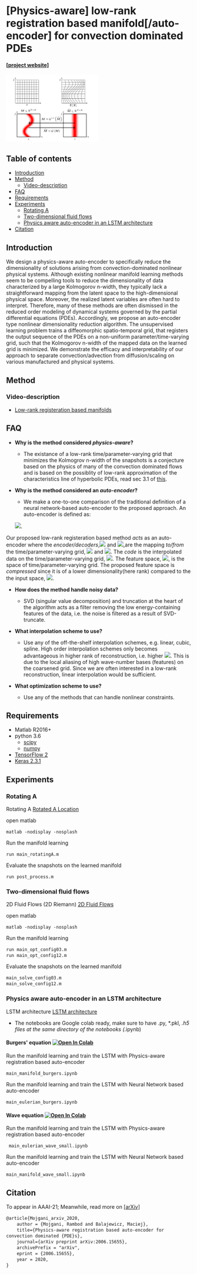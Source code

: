 <!-- Latex generated by https://jsfiddle.net/8ndx694g/ -->

# [Physics-aware] low-rank registration based manifold[/auto-encoder] for convection dominated PDEs

#### [[project website]](https://arxiv.org/abs/2006.15655)
<img src="data/schematic.png" width="250">

## Table of contents
* [Introduction](#introduction)
* [Method](#Method)
    * [Video-description](#Video-description)
* [FAQ](#FAQ)
* [Requirements](#Requirements)
* [Experiments](#Experiments)
    * [Rotating A](#Rotating-A)
    * [Two-dimensional fluid flows](#Two-dimensional-fluid-flows)
    * [Physics aware auto-encoder in an LSTM architecture](#Physics-aware-auto-encoder-in-an-LSTM-architecture)
* [Citation](#citation)

## Introduction
We design a physics-aware auto-encoder to specifically reduce the dimensionality of solutions arising from convection-dominated nonlinear physical systems. Although existing nonlinear manifold learning methods seem to be compelling tools to reduce the dimensionality of data characterized by a large Kolmogorov n-width, they typically lack a straightforward mapping from the latent space to the high-dimensional physical space. Moreover, the realized latent variables are often hard to interpret. Therefore, many of these methods are often dismissed in the reduced order modeling of dynamical systems governed by the partial differential equations (PDEs). Accordingly, we propose an auto-encoder type nonlinear dimensionality reduction algorithm. The unsupervised learning problem trains a diffeomorphic spatio-temporal grid, that registers the output sequence of the PDEs on a non-uniform parameter/time-varying grid, such that the Kolmogorov n-width of the mapped data on the learned grid is minimized. We demonstrate the efficacy and interpretability of our approach to separate convection/advection from diffusion/scaling on various manufactured and physical systems.

## Method

### Video-description 
- [Low-rank registeration based manifolds](https://youtu.be/fDYPAj9WAbk)

## FAQ

- **Why is the method considered *physics-aware*?**
	- The existance of a low-rank time/parameter-varying grid that minimizes the Kolmogrov n-width of the snapshots is a conjecture based on the physics of many of the convection dominated flows and is based on the possiblity of low-rank approximation of the characteristics line of hyperbolic PDEs, read sec 3.1 of [this](https://arxiv.org/abs/1701.04343).
	
- **Why is the method considered an *auto-encoder*?**
	- We make a one-to-one comparison of the traditional definition of a neural network-based auto-encoder to the proposed approach. An auto-encoder is defined as:
	
	<img src="https://render.githubusercontent.com/render/math?math=%5Cbegin%7Barray%7D%7Bl%7D%20%5Cphi%3A%20%5Cmathcal%7BX%7D%20%5Crightarrow%20%5Cmathcal%7BF%7D%5C%5C%20%5C%20%5Cpsi%3A%20%5Cmathcal%7BF%7D%20%5Crightarrow%20%5Cmathcal%7BX%7D%5C%5C%0A%5C%20%5Cphi%2C%20%5Cpsi%3D%5Cunderset%7B%5Cphi%2C%20%5Cpsi%7D%7B%5Carg%20%5Cmin%20%7D%7CX-(%5Cpsi%20%5Ccirc%20%5Cphi)%20X%7C%5E%7B2%7D%20%5Cend%7Barray%7D">.

Our proposed low-rank registeration based method *acts* as an auto-encoder where the *encoder/decoders*,<img src="https://render.githubusercontent.com/render/math?math=%5Cphi"> and <img src="https://render.githubusercontent.com/render/math?math=%5Cpsi">,are the mapping *to/from* the time/parameter-varying grid, <img src="https://render.githubusercontent.com/render/math?math=%5Cmathcal%7BG%7D"> and <img src="https://render.githubusercontent.com/render/math?math=%5Cmathcal%7BG%7D%5E%7B-1%7D">. The *code* is the interpolated data on the time/parameter-varying grid, <img src="https://render.githubusercontent.com/render/math?math=%5Cwidetilde%7BM%7D">. The feature space, <img src="https://render.githubusercontent.com/render/math?math=%5Cmathcal%7BF%7D">, is the space of time/parameter-varying grid. The proposed feature space is *compressed* since it is of a lower dimensionality(here rank) compared to the the input space, <img src="https://render.githubusercontent.com/render/math?math=%5Cmathcal%7BX%7D">.
	
- **How does the method handle noisy data?**
	- SVD (singular value decomposition) and truncation at the heart of the algorithm acts as a filter removing the low energy-containing features of the data, i.e. the noise is filtered as a result of SVD-truncate.

- **What interpolation scheme to use?**
	- Use any of the off-the-shelf interpolation schemes, e.g. linear, cubic, spline. High order interpolation schemes only becomes advantageous in higher rank of reconstruction, i.e. higher <img src="https://render.githubusercontent.com/render/math?math=k_r">. This is due to the local aliasing of high wave-number bases (features) on the coarsened grid. Since we are often interested in a low-rank reconstruction, linear interpolation would be sufficient.

- **What optimization scheme to use?**
	- Use any of the methods that can handle nonlinear constraints.
	
## Requirements
- Matlab R2016+
- python 3.6
	- [scipy](https://pypi.org/project/scipy/)
	- [numpy](https://pypi.org/project/numpy/)
- [TensorFlow 2](https://www.tensorflow.org/install)
- [Keras 2.3.1](https://pypi.org/project/Keras/)

## Experiments
### Rotating A
Rotating A [Rotated A Location](./Experiments/rotatedA) 

open matlab
```
matlab -nodisplay -nosplash
```

Run the manifold learning
```
run main_rotatingA.m
```

Evaluate the snapshots on the learned manifold
```
run post_process.m
```

### Two-dimensional fluid flows
2D Fluid Flows (2D Riemann) [2D Fluid Flows](./Experiments/2DRiemann) 

open matlab
```
matlab -nodisplay -nosplash
```

Run the manifold learning
```
run main_opt_config03.m
run main_opt_config12.m
```
Evaluate the snapshots on the learned manifold
```
main_solve_config03.m
main_solve_config12.m
```


### Physics aware auto-encoder in an LSTM architecture
LSTM architecture [LSTM architecture](./Experiments/LSTM) 
* The notebooks are Google colab ready, make sure to have .py, *.pkl, *.h5 files at the same directory of the notebooks (*.ipynb)

#### Burgers' equation [![Open In Colab](https://colab.research.google.com/assets/colab-badge.svg)](./Experiments/LSTM/Burgers/main_manifold_burgers.ipynb)

Run the manifold learning and train the LSTM with Physics-aware registration based auto-encoder
```
main_manifold_burgers.ipynb
```

Run the manifold learning and train the LSTM with Neural Network based auto-encoder
```
main_eulerian_burgers.ipynb
```

#### Wave equation [![Open In Colab](https://colab.research.google.com/assets/colab-badge.svg)](./Experiments/LSTM/Wave/main_manifold_wave_small.ipynb)

Run the manifold learning and train the LSTM with Physics-aware registration based auto-encoder
```
 main_eulerian_wave_small.ipynb
```

Run the manifold learning and train the LSTM with Neural Network based auto-encoder
```
main_manifold_wave_small.ipynb
```


## Citation
To appear in AAAI-21; Meanwhile, read more on [[arXiv]](https://arxiv.org/abs/2006.15655)
```
@article{Mojgani_arxiv_2020,
	author = {Mojgani, Rambod and Balajewicz, Maciej},
	title={Physics-aware registration based auto-encoder for convection dominated {PDE}s},
	journal={arXiv preprint arXiv:2006.15655},
	archivePrefix = "arXiv",
	eprint = {2006.15655},
	year = 2020,
}
```
